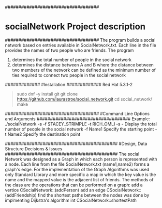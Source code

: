###################################
# socialNetwork Project description
###################################
The program builds a social network based on entries available in
SocialNetwork.txt. Each line in the file provides the names of two people who
are friends.
The program
1.	determines the total number of people in the social network
2.	determines the distance between A and B where the distance between two
members of the network can be defined as the minimum number of ties required to
connect two people in the social network

#############
#Installation
#############
Red Hat 5.3.1-2
>sudo dnf -y install git
>git clone https://github.com/laurastroe/social_network.git
>cd social_network/
>make

###################################
#Command Line Options and Arguments
###################################
Example:  ./socialNetwork -s -f STACEY_STRIMPLE -t RICH_OMLI
            -s - Display the total number of people in the social network
            -f Name1 Specify the starting point
            -t Name2 Specify the destination point

##########################################
#Design, Data Structure Decisions & Issues
##########################################
The social Network was designed as a Graph in which each person is
represented with a node. Each line from the file SocialNetwork.txt (name1,name2)
forms a graph's edge.
For the implementation of the Graph Algorithms was used only Standard Library
and more specific a map in which the key value is the name and the mapped value
is the adjacent  list of friends.
The methods of the class are the operations that can be performed on a graph:
    add a vertice CSocialNetwork::(addPerson)
    add an edge CSocialNetwork::(addFriendship)
    find the shortest paths between the nodes was done by implmenting
    Dijkstra's algorithm int CSocialNetwork::shortestPath
